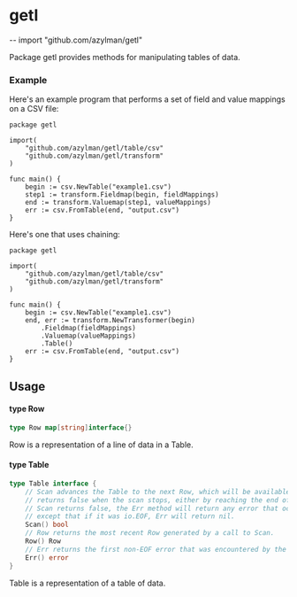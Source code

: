 # getl
--
    import "github.com/azylman/getl"

Package getl provides methods for manipulating tables of data.


### Example

Here's an example program that performs a set of field and value mappings on a
CSV file:

    package getl

    import(
    	"github.com/azylman/getl/table/csv"
    	"github.com/azylman/getl/transform"
    )

    func main() {
    	begin := csv.NewTable("example1.csv")
    	step1 := transform.Fieldmap(begin, fieldMappings)
    	end := transform.Valuemap(step1, valueMappings)
    	err := csv.FromTable(end, "output.csv")
    }

Here's one that uses chaining:

    package getl

    import(
    	"github.com/azylman/getl/table/csv"
    	"github.com/azylman/getl/transform"
    )

    func main() {
    	begin := csv.NewTable("example1.csv")
    	end, err := transform.NewTransformer(begin)
    		.Fieldmap(fieldMappings)
    		.Valuemap(valueMappings)
    		.Table()
    	err := csv.FromTable(end, "output.csv")
    }

## Usage

#### type Row

```go
type Row map[string]interface{}
```

Row is a representation of a line of data in a Table.

#### type Table

```go
type Table interface {
	// Scan advances the Table to the next Row, which will be available through the Row method. It
	// returns false when the scan stops, either by reaching the end of the input or an error. After
	// Scan returns false, the Err method will return any error that occurred during scanning,
	// except that if it was io.EOF, Err will return nil.
	Scan() bool
	// Row returns the most recent Row generated by a call to Scan.
	Row() Row
	// Err returns the first non-EOF error that was encountered by the Table.
	Err() error
}
```

Table is a representation of a table of data.
